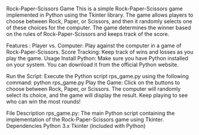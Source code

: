 Rock-Paper-Scissors Game
This is a simple Rock-Paper-Scissors game implemented in Python using the Tkinter library. The game allows players to choose between Rock, Paper, or Scissors, and then it randomly selects one of these choices for the computer. The game determines the winner based on the rules of Rock-Paper-Scissors and keeps track of the score.

Features : 
Player vs. Computer: Play against the computer in a game of Rock-Paper-Scissors.
Score Tracking: Keep track of wins and losses as you play the game.
Usage
Install Python: Make sure you have Python installed on your system. 
You can download it from the official Python website.

Run the Script: Execute the Python script rps_game.py using the following command: python rps_game.py
Play the Game: Click on the buttons to choose between Rock, Paper, or Scissors. The computer will randomly select its choice, and the game will display the result. Keep playing to see who can win the most rounds!

File Description
rps_game.py: The main Python script containing the implementation of the Rock-Paper-Scissors game using Tkinter.
Dependencies
Python 3.x
Tkinter (included with Python)
